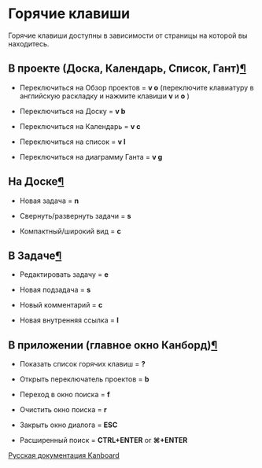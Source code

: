 Горячие клавиши
===============


Горячие клавиши доступны в зависимости от страницы на которой вы находитесь.



В проекте (Доска, Календарь, Список, Гант)[¶](#project-views-board-calendar-list-gantt "Ссылка на этот заголовок")
------------------------------------------------------------------------------------------------------------------

-   Переключиться на Обзор проектов = **v o** (переключите клавиатуру в английскую раскладку и нажмите клавиши **v** и **o** )



-   Переключиться на Доску = **v b**



-   Переключиться на Календарь = **v c**



-   Переключиться на список = **v l**



-   Переключиться на диаграмму Ганта = **v g**



На Доске[¶](#board-view "Ссылка на этот заголовок")
---------------------------------------------------

-   Новая задача = **n**



-   Свернуть/развернуть задачи = **s**



-   Компактный/широкий вид = **c**



В Задаче[¶](#task-view "Ссылка на этот заголовок")
--------------------------------------------------

-   Редактировать задачу = **e**



-   Новая подзадача = **s**



-   Новый комментарий = **c**



-   Новая внутренняя ссылка = **l**



В приложении (главное окно Канборд)[¶](#application "Ссылка на этот заголовок")
-------------------------------------------------------------------------------


-   Показать список горячих клавиш = **?**



-   Открыть переключатель проектов = **b**



-   Переход в окно поиска = **f**



-   Очистить окно поиска = **r**



-   Закрыть окно диалога = **ESC**



-   Расширенный поиск = **CTRL+ENTER** or **⌘+ENTER**



 



[Русская документация Kanboard](http://kanboard.ru/doc/)

